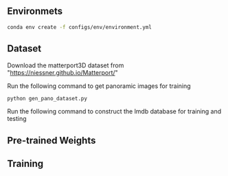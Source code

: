 ## Environmets
```sh
conda env create -f configs/env/environment.yml
```

## Dataset
Download the matterport3D dataset from "https://niessner.github.io/Matterport/"

Run the following command to get panoramic images for training
```sh
python gen_pano_dataset.py
```

Run the following command to construct the lmdb database for training and testing

## Pre-trained Weights



## Training




